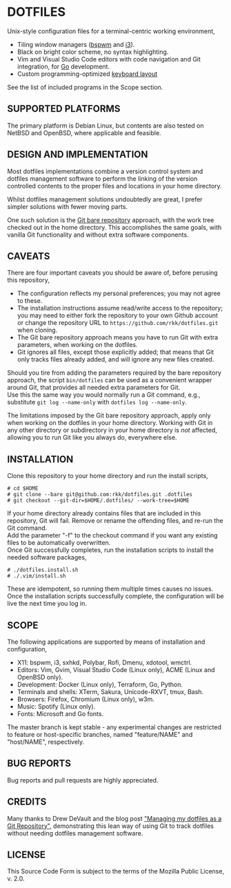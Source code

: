# DOTFILES
Unix-style configuration files for a terminal-centric working
environment,

  - Tiling window managers ([bspwm](https://github.com/baskerville/bspwm) and [i3](https://i3wm.org)).
  - Black on bright color scheme, no syntax highlighting.
  - Vim and Visual Studio Code editors with code navigation and Git integration, for [Go](https://golang.org) development. 
  - Custom programming-optimized [keyboard layout](https://github.com/rkk/Dvorarkk)

See the list of included programs in the Scope section.


## SUPPORTED PLATFORMS
The primary platform is Debian Linux, but contents are
also tested on NetBSD and OpenBSD, where applicable and feasible.


## DESIGN AND IMPLEMENTATION
Most dotfiles implementations combine a version control system
and dotfiles management software to perform the linking of the
version controlled contents to the proper files and
locations in your home directory.

Whilst dotfiles management solutions undoubtedly are great, I
prefer simpler solutions with fewer moving parts.

One such solution is the [Git bare repository](https://www.saintsjd.com/2011/01/what-is-a-bare-git-repository/)
approach, with the work tree checked out in the home directory.
This accomplishes the same goals, with vanilla Git functionality
and without extra software components.


## CAVEATS
There are four important caveats you should be aware of,
before perusing this repository,

  - The configuration reflects my personal preferences; you may not agree to these.
  - The installation instructions assume read/write access to the repository; you may need to either fork the repository to your own Github account or change the repository URL to `https://github.com/rkk/dotfiles.git` when cloning.
  - The Git bare repository approach means you have to run Git with extra parameters, when working on the dotfiles.
  - Git ignores all files, except those explicitly added; that means that Git only tracks files already added, and will ignore any new files created.

Should you tire from adding the parameters required by the bare repository
approach, the script `bin/dotfiles` can be used as a convenient wrapper
around Git, that provides all needed extra parameters for Git.  
Use this the same way you would normally run a Git command, e.g., substitute
`git log --name-only` with `dotfiles log --name-only`.  

The limitations imposed by the Git bare repository approach, apply only when
working on the dotfiles in your home directory.  Working with Git in any
other directory or subdirectory in your home directory is _not_ affected,
allowing you to run Git like you always do, everywhere else.


## INSTALLATION
Clone this repository to your home directory and run the install
scripts,

    # cd $HOME
    # git clone --bare git@github.com:rkk/dotfiles.git .dotfiles
    # git checkout --git-dir=$HOME/.dotfiles/ --work-tree=$HOME

If your home directory already contains files that are included
in this repository, Git will fail.
Remove or rename the offending files, and re-run the Git command.  
Add the parameter "-f" to the checkout command if you want any
existing files to be automatically overwritten.  
Once Git successfully completes, run the installation scripts
to install the needed software packages,

    # ./dotfiles.install.sh
    # ./.vim/install.sh

These are idempotent, so running them multiple times causes no
issues.
Once the installation scripts successfully complete, the configuration
will be live the next time you log in.


## SCOPE
The following applications are supported by means of installation
and configuration,

  - X11: bspwm, i3, sxhkd, Polybar, Rofi, Dmenu, xdotool, wmctrl.
  - Editors: Vim, Gvim, Visual Studio Code (Linux only), ACME (Linux and OpenBSD only).
  - Development: Docker (Linux only), Terraform, Go, Python.
  - Terminals and shells: XTerm, Sakura, Unicode-RXVT, tmux, Bash.
  - Browsers: Firefox, Chromium (Linux only), w3m.
  - Music: Spotify (Linux only).
  - Fonts: Microsoft and Go fonts.

The master branch is kept stable - any experimental changes are restricted
to feature or host-specific branches, named "feature/NAME" and
"host/NAME", respectively.


## BUG REPORTS
Bug reports and pull requests are highly appreciated.


## CREDITS
Many thanks to Drew DeVault and the blog post
["Managing my dotfiles as a Git Repository"](https://drewdevault.com/2019/12/30/dotfiles.html),
demonstrating this lean way of using Git to track dotfiles without needing dotfiles
management software.


## LICENSE
This Source Code Form is subject to the terms of the Mozilla Public License, v. 2.0.
